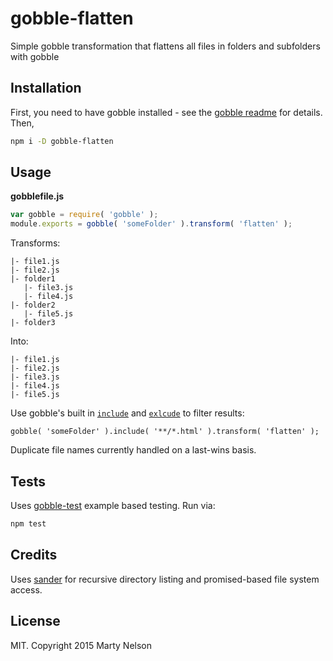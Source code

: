 # gobble-flatten

Simple gobble transformation that flattens all files in folders and subfolders with gobble

## Installation

First, you need to have gobble installed - see the [gobble readme](https://github.com/gobblejs/gobble) for details. Then,

```bash
npm i -D gobble-flatten
```

## Usage

**gobblefile.js**

```js
var gobble = require( 'gobble' );
module.exports = gobble( 'someFolder' ).transform( 'flatten' );
```

Transforms:

```
|- file1.js
|- file2.js
|- folder1
   |- file3.js
   |- file4.js
|- folder2
   |- file5.js
|- folder3
```

Into:

```
|- file1.js
|- file2.js
|- file3.js
|- file4.js
|- file5.js
```

Use gobble's built in [`include`](https://github.com/gobblejs/gobble/wiki/API-reference#nodeinclude-patterns-) and [`exlcude`](https://github.com/gobblejs/gobble/wiki/API-reference#nodeexclude-patterns-) to filter results:

```
gobble( 'someFolder' ).include( '**/*.html' ).transform( 'flatten' );
```

Duplicate file names currently handled on a last-wins basis.

## Tests

Uses [gobble-test](https://github.com/gobblejs/gobble-test) example based testing. Run via:

```bash
npm test
```

## Credits

Uses [sander](https://github.com/rich-harris/sander) for recursive directory listing and promised-based file system access.

## License

MIT. Copyright 2015 Marty Nelson
